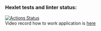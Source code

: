 ### Hexlet tests and linter status:
[![Actions Status](https://github.com/alexamuek/qa-auto-engineer-javascript-project-87/actions/workflows/hexlet-check.yml/badge.svg)](https://github.com/alexamuek/qa-auto-engineer-javascript-project-87/actions)  
Video record how to work application is [here](https://asciinema.org/a/dSY8z8uu9ZS3CVkqhRWXuE1G9)
